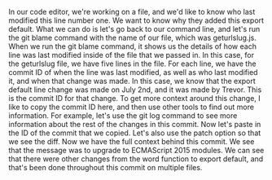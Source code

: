 In our code editor, we're working on a file, and we'd like to know who last modified this line number one. We want to know why they added this export default. What we can do is let's go back to our command line, and let's run the git blame command with the name of our file, which was geturlslug.js.
When we run the git blame command, it shows us the details of how each line was last modified inside of the file that we passed in. In this case, for the geturlslug file, we have five lines in the file. For each line, we have the commit ID of when the line was last modified, as well as who last modified it, and when that change was made.
In this case, we know that the export default line change was made on July 2nd, and it was made by Trevor. This is the commit ID for that change. To get more context around this change, I like to copy the commit ID here, and then use other tools to find out more information.
For example, let's use the git log command to see more information about the rest of the changes in this commit. Now let's paste in the ID of the commit that we copied. Let's also use the patch option so that we see the diff.
Now we have the full context behind this commit. We see that the message was to upgrade to ECMAScript 2015 modules. We can see that there were other changes from the word function to export default, and that's been done throughout this commit on multiple files.